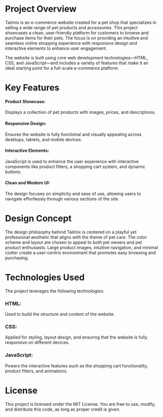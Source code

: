 # Project Overview
Tailmix is an e-commerce website created for a pet shop that specializes in selling a wide range of pet products and accessories. This project showcases a clean, user-friendly platform for customers to browse and purchase items for their pets. The focus is on providing an intuitive and seamless online shopping experience with responsive design and interactive elements to enhance user engagement.

The website is built using core web development technologies—HTML, CSS, and JavaScript—and includes a variety of features that make it an ideal starting point for a full-scale e-commerce platform.

# Key Features
#### Product Showcase:
Displays a collection of pet products with images, prices, and descriptions.
#### Responsive Design:
Ensures the website is fully functional and visually appealing across desktops, tablets, and mobile devices.
#### Interactive Elements:
JavaScript is used to enhance the user experience with interactive components like product filters, a shopping cart system, and dynamic buttons.
#### Clean and Modern UI:
The design focuses on simplicity and ease of use, allowing users to navigate effortlessly through various sections of the site.

# Design Concept
The design philosophy behind Tailmix is centered on a playful yet professional aesthetic that aligns with the theme of pet care. The color scheme and layout are chosen to appeal to both pet owners and pet product enthusiasts. Large product images, intuitive navigation, and minimal clutter create a user-centric environment that promotes easy browsing and purchasing.

# Technologies Used
The project leverages the following technologies:

### HTML:
Used to build the structure and content of the website.
### CSS: 
Applied for styling, layout design, and ensuring that the website is fully responsive on different devices.
### JavaScript:
Powers the interactive features such as the shopping cart functionality, product filters, and animations.

# License
This project is licensed under the MIT License. You are free to use, modify, and distribute this code, as long as proper credit is given.


